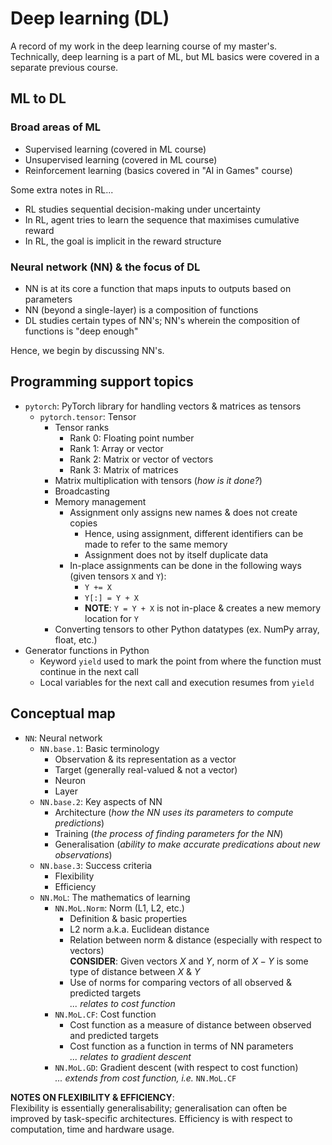 # Deep learning (DL)
A record of my work in the deep learning course of my master's. Technically, deep learning is a part of ML, but ML basics were covered in a separate previous course.

## ML to DL
### Broad areas of ML
- Supervised learning (covered in ML course)
- Unsupervised learning (covered in ML course)
- Reinforcement learning (basics covered in "AI in Games" course)

Some extra notes in RL...

- RL studies sequential decision-making under uncertainty
- In RL, agent tries to learn the sequence that maximises cumulative reward
- In RL, the goal is implicit in the reward structure

### Neural network (NN) & the focus of DL
- NN is at its core a function that maps inputs to outputs based on parameters
- NN (beyond a single-layer) is a composition of functions
- DL studies certain types of NN's; NN's wherein the composition of functions is "deep enough"

Hence, we begin by discussing NN's.

## Programming support topics

- `pytorch`: PyTorch library for handling vectors & matrices as tensors
    - `pytorch.tensor`: Tensor
        - Tensor ranks
            - Rank 0: Floating point number
            - Rank 1: Array or vector
            - Rank 2: Matrix or vector of vectors
            - Rank 3: Matrix of matrices
        - Matrix multiplication with tensors (_how is it done?_)
        - Broadcasting
        - Memory management
            - Assignment only assigns new names & does not create copies
                - Hence, using assignment, different identifiers can be made to refer to the same memory
                - Assignment does not by itself duplicate data
            - In-place assignments can be done in the following ways (given tensors `X` and `Y`):
                - `Y += X`
                - `Y[:] = Y + X`
                - **NOTE**: `Y = Y + X` is not in-place & creates a new memory location for `Y`
        - Converting tensors to other Python datatypes (ex. NumPy array, float, etc.)
- Generator functions in Python
    - Keyword `yield` used to mark the point from where the function must continue in the next call
    - Local variables for the next call and execution resumes from `yield`

## Conceptual map
- `NN`: Neural network
    - `NN.base.1`: Basic terminology
        - Observation & its representation as a vector
        - Target (generally real-valued & not a vector)
        - Neuron
        - Layer
    - `NN.base.2`: Key aspects of NN
        - Architecture (_how the NN uses its parameters to compute predictions_)
        - Training (_the process of finding parameters for the NN_)
        - Generalisation (_ability to make accurate predications about new observations_)
    - `NN.base.3`: Success criteria
        - Flexibility
        - Efficiency
    - `NN.MoL`: The mathematics of learning
        - `NN.MoL.Norm`: Norm (L1, L2, etc.)
            - Definition & basic properties
            - L2 norm a.k.a. Euclidean distance
            - Relation between norm & distance (especially with respect to vectors)<br> **CONSIDER**: Given vectors $X$ and $Y$, norm of $X-Y$ is some type of distance between $X$ & $Y$
            - Use of norms for comparing vectors of all observed & predicted targets<br> _... relates to cost function_
        - `NN.MoL.CF`: Cost function
            - Cost function as a measure of distance between observed and predicted targets
            - Cost function as a function in terms of NN parameters<br> _... relates to gradient descent_
        - `NN.MoL.GD`: Gradient descent (with respect to cost function)<br> _... extends from cost function, i.e._ `NN.MoL.CF`

**NOTES ON FLEXIBILITY & EFFICIENCY**:<br>Flexibility is essentially generalisability; generalisation can often be improved by task-specific architectures. Efficiency is with respect to computation, time and hardware usage.
